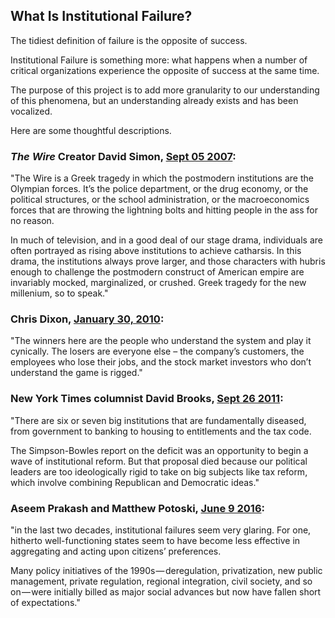 ## What Is Institutional Failure?

The tidiest definition of failure is the opposite of success. 

Institutional Failure is something more: what happens when a number of critical organizations experience the opposite of success at the same time.  

The purpose of this project is to add more granularity to our understanding of this phenomena, but an understanding already exists and has been vocalized. 

Here are some thoughtful descriptions. 

### *The Wire* Creator David Simon, [Sept 05 2007](https://kottke.org/07/09/summer-news-regarding-the-wire):

"The Wire is a Greek tragedy in which the postmodern institutions are the Olympian forces. It’s the police department, or the drug economy, or the political structures, or the school administration, or the macroeconomics forces that are throwing the lightning bolts and hitting people in the ass for no reason. 

In much of television, and in a good deal of our stage drama, individuals are often portrayed as rising above institutions to achieve catharsis. In this drama, the institutions always prove larger, and those characters with hubris enough to challenge the postmodern construct of American empire are invariably mocked, marginalized, or crushed. Greek tragedy for the new millenium, so to speak."

### Chris Dixon, [January 30, 2010](http://cdixon.org/2010/01/30/institutional-failure/): 

"The winners here are the people who understand the system and play it cynically. The losers are everyone else – the company’s customers, the employees who lose their jobs, and the stock market investors who don’t understand the game is rigged."

### New York Times columnist David Brooks, [Sept 26 2011](http://www.nytimes.com/2011/09/27/opinion/brooks-the-lost-decade.html?_r=1&amp;ref=opinion):

"There are six or seven big institutions that are fundamentally diseased, from government to banking to housing to entitlements and the tax code.

The Simpson-Bowles report on the deficit was an opportunity to begin a wave of institutional reform. But that proposal died because our political leaders are too ideologically rigid to take on big subjects like tax reform, which involve combining Republican and Democratic ideas."

### Aseem Prakash and Matthew Potoski, [June 9 2016](https://statecrafting.net/lets-take-institutional-dysfunctionality-more-seriously-140cab573d7e):

"in the last two decades, institutional failures seem very glaring. For one, hitherto well-functioning states seem to have become less effective in aggregating and acting upon citizens’ preferences. 

Many policy initiatives of the 1990s — deregulation, privatization, new public management, private regulation, regional integration, civil society, and so on — were initially billed as major social advances but now have fallen short of expectations."